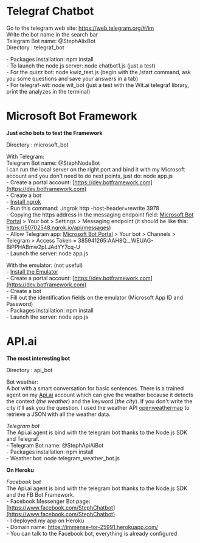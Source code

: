# Telegraf Chatbot

Go to the telegram web site: https://web.telegram.org/#/im <br>
Write the bot name in the search bar <br>
Telegram Bot name: \@StephAlixBot <br>
Directory : telegraf_bot <br>

\- Packages installation: npm install <br>
\- To launch the node.js server: node chatbot1.js (just a test)<br>
\- For the quizz bot: node kwiz_test.js (begin with the /start command, ask you some questions and save your answers in a tab)<br>
\- For telegraf-wit: node wit_bot (just a test with the Wit.ai telegraf library, print the analyzes in the terminal) <br>


# Microsoft Bot Framework
**Just echo bots to test the Framework**

Directory : microsoft_bot <br>

With Telegram: <br>
Telegram Bot name: \@StephNodeBot <br>
I can run the local server on the right port and bind it with my Microsoft account and you don't need to do next points, just do: node app.js <br>
\- Create a portal account: [https://dev.botframework.com](https://dev.botframework.com) <br>
\- Create a bot <br>
\- [Install ngrok](https://ngrok.com) <br>
\- Run this command: ./ngrok http -host-header=rewrite 3978 <br>
\- Copying the https address in the messaging endpoint field: [Microsoft Bot Portal](https://dev.botframework.com) > Your bot > Settings > Messaging endpoint (it should be like this: https://50702548.ngrok.io/api/messages) <br>
\- Allow Telegram app: [Microsoft Bot Portal](https://dev.botframework.com) > Your bot > Channels > Telegram > Access Token = 385941265:AAH8Q__WEUAG-BiPPHABmw2pLJAdYY7cq-U <br>
\- Launch the server: node app.js <br>

With the emulator: (not useful)<br>
\- [Install the Emulator](https://emulator.botframework.com/) <br>
\- Create a portal account: [https://dev.botframework.com](https://dev.botframework.com) <br>
\- Create a bot <br>
\- Fill out the identification fields on the emulator (Microsoft App ID and Password) <br>
\- Packages installation: npm install <br>
\- Launch the server: node app.js <br>

# API.ai
**The most interesting bot**

Directory : api_bot <br>

Bot weather: <br>
A bot with a smart conversation for basic sentences. There is a trained agent on my [Api.ai](https://api.ai) account which can give the weather because it detects the context (*the weather*) and the keyword (*the city*). If you don't write the city it'll ask you the question. I used the weather API [openweathermap](http://openweathermap.org) to retrieve a JSON with all the weather data. <br>

_Telegram bot_ <br>
The Api.ai agent is bind with the telegram bot thanks to the Node.js SDK and Telegraf. <br>
\- Telegram Bot name: \@StephApiAiBot <br>
\- Packages installation: npm install <br>
\- Weather bot: node telegram_weather_bot.js <br>


**On Heroku**

_Facebook bot_ <br>
The Api.ai agent is bind with the telegram bot thanks to the Node.js SDK and the FB Bot Framework. <br>
\- Facebook Messenger Bot page: [https://www.facebook.com/StephChatbot](https://www.facebook.com/StephChatbot) <br>
\- I deployed my app on Heroku <br>
\- Domain name: https://immense-tor-25991.herokuapp.com/ <br>
\- You can talk to the Facebook bot, everything is already configured <br>
